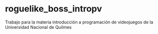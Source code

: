 # roguelike_boss_intropv
Trabajo para la materia introducción a programación de videojuegos de la Universidad Nacional de Quilmes
